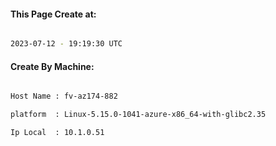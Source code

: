 
   
#### This Page Create at:

```bash

2023-07-12 - 19:19:30 UTC

```

#### Create By Machine:

```bash

Host Name : fv-az174-882

platform  : Linux-5.15.0-1041-azure-x86_64-with-glibc2.35

Ip Local  : 10.1.0.51

```

